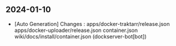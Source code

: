 
## 2024-01-10
 * [Auto Generation] Changes : apps/docker-traktarr/release.json apps/docker-uploader/release.json container.json wiki/docs/install/container.json (dockserver-bot[bot])
